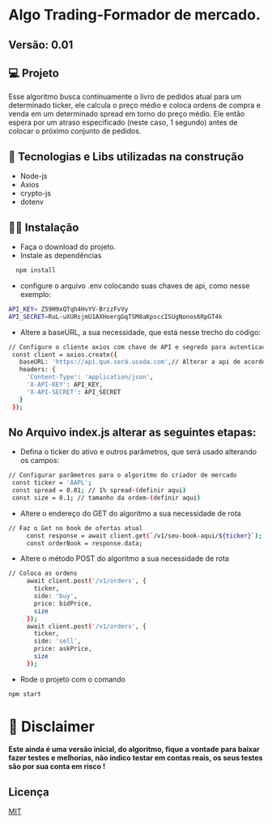 
# Algo Trading-Formador de mercado. 
## Versão: 0.01

## 💻 Projeto
Esse algoritmo busca continuamente o livro de pedidos atual para um determinado ticker, ele calcula o preço médio e coloca ordens de compra e venda em um determinado spread em torno do preço médio. Ele então espera por um atraso especificado (neste caso, 1 segundo) antes de colocar o próximo conjunto de pedidos.

## 🚀 Tecnologias e Libs utilizadas na construção

- Node-js
- Axios
- crypto-js
- dotenv
  
## ✍🏻 Instalação

- Faça o download do projeto.
- Instale as dependências

```bash
  npm install
```

- configure o arquivo .env colocando suas chaves de api, como nesse exemplo:
```bash
API_KEY= Z59H9xQTqh4HvYV-BrzzFvVy
API_SECRET=RuL-uXURsjmU1AXHoergGqTSM8aKpsccISUgNonos6RpGT4k
```

- Altere a baseURL, a sua necessidade, que está nesse trecho do código:
 ```bash
 // Configure o cliente axios com chave de API e segredo para autenticação
  const client = axios.create({
    baseURL: 'https://api.que.será.usada.com',// Alterar a api de acordo com a necessidade
    headers: {
      'Content-Type': 'application/json',
      'X-API-KEY': API_KEY,
      'X-API-SECRET': API_SECRET
    }
  });
```

## No Arquivo index.js alterar as seguintes etapas:

- Defina o ticker do ativo e outros parâmetros, que será usado alterando os campos:
 ```bash
// Configurar parâmetros para o algoritmo do criador de mercado
  const ticker = 'AAPL';
  const spread = 0.01; // 1% spread-(definir aqui)
  const size = 0.1; // tamanho da ordem-(definir aqui)
```

- Altere o endereço do GET do algoritmo a sua necessidade de rota
 ```bash
// Faz o Get no book de ofertas atual
      const response = await client.get(`/v1/seu-book-aqui/${ticker}`);
      const orderBook = response.data;
```

- Altere o método POST do algoritmo a sua necessidade de rota
 ```bash
// Coloca as ordens
      await client.post('/v1/orders', {
        ticker,
        side: 'buy',
        price: bidPrice,
        size
      });
      await client.post('/v1/orders', {
        ticker,
        side: 'sell',
        price: askPrice,
        size
      });
```

- Rode o projeto com o comando
 ```bash
npm start
```

# 🛑 Disclaimer
 #### Este ainda é uma versão inicial, do algoritmo, fique a vontade para baixar fazer testes e melhorias, não indico testar em contas reais, os seus testes são por sua conta em risco !

## Licença

[MIT](https://choosealicense.com/licenses/mit/)



